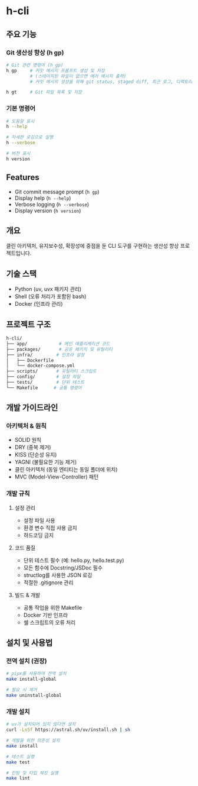 # h-cli

## 주요 기능

### Git 생산성 향상 (h gp)

```bash
# Git 관련 명령어 (h gp)
h gp     # 커밋 메시지 프롬프트 생성 및 저장
         # (스테이지된 파일이 없으면 에러 메시지 출력)
         # 커밋 메시지 생성을 위해 git status, staged diff, 최근 로그, 디렉토리 트리 정보를 제공합니다.

h gt     # Git 파일 목록 및 저장
```

### 기본 명령어

```bash
# 도움말 표시
h --help

# 자세한 로깅으로 실행
h --verbose

# 버전 표시
h version
```

## Features

- Git commit message prompt (`h gp`)
- Display help (`h --help`)
- Verbose logging (`h --verbose`)
- Display version (`h version`)

## 개요

클린 아키텍처, 유지보수성, 확장성에 중점을 둔 CLI 도구를 구현하는 생산성 향상 프로젝트입니다.

## 기술 스택

- Python (uv, uvx 패키지 관리)
- Shell (오류 처리가 포함된 bash)
- Docker (인프라 관리)

## 프로젝트 구조

```bash
h-cli/
├── app/            # 메인 애플리케이션 코드
├── packages/       # 공유 패키지 및 유틸리티
├── infra/         # 인프라 설정
│   ├── Dockerfile
│   └── docker-compose.yml
├── scripts/       # 유틸리티 스크립트
├── config/        # 설정 파일
├── tests/         # 단위 테스트
└── Makefile      # 공통 명령어
```

## 개발 가이드라인

### 아키텍처 & 원칙

- SOLID 원칙
- DRY (중복 제거)
- KISS (단순성 유지)
- YAGNI (불필요한 기능 제거)
- 클린 아키텍처 (동일 엔티티는 동일 폴더에 위치)
- MVC (Model-View-Controller) 패턴

### 개발 규칙

1. 설정 관리

   - 설정 파일 사용
   - 환경 변수 직접 사용 금지
   - 하드코딩 금지

2. 코드 품질

   - 단위 테스트 필수 (예: hello.py, hello.test.py)
   - 모든 함수에 Docstring/JSDoc 필수
   - structlog를 사용한 JSON 로깅
   - 적절한 .gitignore 관리

3. 빌드 & 개발
   - 공통 작업을 위한 Makefile
   - Docker 기반 인프라
   - 쉘 스크립트의 오류 처리

## 설치 및 사용법

### 전역 설치 (권장)

```bash
# pipx를 사용하여 전역 설치
make install-global

# 필요 시 제거
make uninstall-global
```

### 개발 설치

```bash
# uv가 설치되어 있지 않다면 설치
curl -LsSf https://astral.sh/uv/install.sh | sh

# 개발을 위한 의존성 설치
make install

# 테스트 실행
make test

# 린팅 및 타입 체킹 실행
make lint
```
